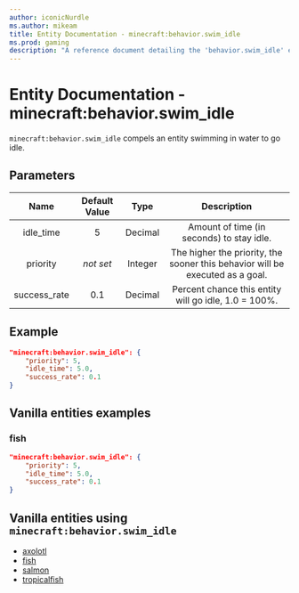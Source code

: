 ```yaml
---
author: iconicNurdle
ms.author: mikeam
title: Entity Documentation - minecraft:behavior.swim_idle
ms.prod: gaming
description: "A reference document detailing the 'behavior.swim_idle' entity goal"
---
```


# Entity Documentation - minecraft:behavior.swim_idle

`minecraft:behavior.swim_idle` compels an entity swimming in water to go idle.

## Parameters

| Name| Default Value| Type| Description |
|:-----------:|:-----------:|:-----------:|:-----------:|
| idle_time| 5| Decimal| Amount of time (in seconds) to stay idle. |
|priority|*not set*|Integer|The higher the priority, the sooner this behavior will be executed as a goal.|
| success_rate| 0.1| Decimal| Percent chance this entity will go idle, 1.0 = 100%. |

## Example

```json
"minecraft:behavior.swim_idle": {
    "priority": 5,
    "idle_time": 5.0,
    "success_rate": 0.1
}
```

## Vanilla entities examples

### fish

```json
"minecraft:behavior.swim_idle": {
    "priority": 5,
    "idle_time": 5.0,
    "success_rate": 0.1
}
```

## Vanilla entities using `minecraft:behavior.swim_idle`

- [axolotl](../../../../Source/VanillaBehaviorPack_Snippets/entities/axolotl.md)
- [fish](../../../../Source/VanillaBehaviorPack_Snippets/entities/fish.md)
- [salmon](../../../../Source/VanillaBehaviorPack_Snippets/entities/salmon.md)
- [tropicalfish](../../../../Source/VanillaBehaviorPack_Snippets/entities/tropicalfish.md)
